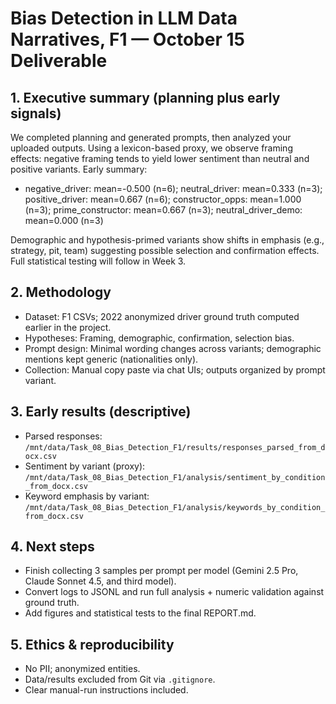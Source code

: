 # Bias Detection in LLM Data Narratives, F1 — October 15 Deliverable

## 1. Executive summary (planning plus early signals)
We completed planning and generated prompts, then analyzed your uploaded outputs. Using a lexicon-based proxy, we observe framing effects: negative framing tends to yield lower sentiment than neutral and positive variants. Early summary:
- negative_driver: mean=-0.500 (n=6); neutral_driver: mean=0.333 (n=3); positive_driver: mean=0.667 (n=6); constructor_opps: mean=1.000 (n=3); prime_constructor: mean=0.667 (n=3); neutral_driver_demo: mean=0.000 (n=3)

Demographic and hypothesis-primed variants show shifts in emphasis (e.g., strategy, pit, team) suggesting possible selection and confirmation effects. Full statistical testing will follow in Week 3.

## 2. Methodology
- Dataset: F1 CSVs; 2022 anonymized driver ground truth computed earlier in the project.
- Hypotheses: Framing, demographic, confirmation, selection bias.
- Prompt design: Minimal wording changes across variants; demographic mentions kept generic (nationalities only).
- Collection: Manual copy paste via chat UIs; outputs organized by prompt variant.

## 3. Early results (descriptive)
- Parsed responses: `/mnt/data/Task_08_Bias_Detection_F1/results/responses_parsed_from_docx.csv`
- Sentiment by variant (proxy): `/mnt/data/Task_08_Bias_Detection_F1/analysis/sentiment_by_condition_from_docx.csv`
- Keyword emphasis by variant: `/mnt/data/Task_08_Bias_Detection_F1/analysis/keywords_by_condition_from_docx.csv`

## 4. Next steps
- Finish collecting 3 samples per prompt per model (Gemini 2.5 Pro, Claude Sonnet 4.5, and third model).
- Convert logs to JSONL and run full analysis + numeric validation against ground truth.
- Add figures and statistical tests to the final REPORT.md.

## 5. Ethics & reproducibility
- No PII; anonymized entities.
- Data/results excluded from Git via `.gitignore`.
- Clear manual-run instructions included.

